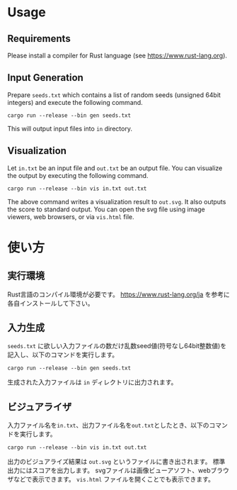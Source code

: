 # Usage

## Requirements
Please install a compiler for Rust language (see https://www.rust-lang.org).

## Input Generation
Prepare `seeds.txt` which contains a list of random seeds (unsigned 64bit integers) and execute the following command.
```
cargo run --release --bin gen seeds.txt
```

This will output input files into `in` directory.

## Visualization
Let `in.txt` be an input file and `out.txt` be an output file.
You can visualize the output by executing the following command.
```
cargo run --release --bin vis in.txt out.txt
```
The above command writes a visualization result to `out.svg`.
It also outputs the score to standard output.
You can open the svg file using image viewers, web browsers, or via `vis.html` file.

# 使い方

## 実行環境
Rust言語のコンパイル環境が必要です。
https://www.rust-lang.org/ja を参考に各自インストールして下さい。

## 入力生成
`seeds.txt` に欲しい入力ファイルの数だけ乱数seed値(符号なし64bit整数値)を記入し、以下のコマンドを実行します。

```
cargo run --release --bin gen seeds.txt
```

生成された入力ファイルは `in` ディレクトリに出力されます。

## ビジュアライザ
入力ファイル名を`in.txt`、出力ファイル名を`out.txt`としたとき、以下のコマンドを実行します。
```
cargo run --release --bin vis in.txt out.txt
```
出力のビジュアライズ結果は `out.svg` というファイルに書き出されます。
標準出力にはスコアを出力します。
svgファイルは画像ビューアソフト、webブラウザなどで表示できます。
`vis.html` ファイルを開くことでも表示できます。
